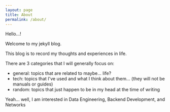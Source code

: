 ```yaml
---
layout: page
title: About
permalink: /about/
---
```


Hello...!

Welcome to my jekyll blog.

This blog is to record my thoughts and experiences in life.

There are 3 categories that I will generally focus on:
 - general: topics that are related to maybe... life?
 - tech: topics that I've used and what I think about them... (they will not be manuals or guides)
 - random: topics that just happen to be in my head at the time of writing 

 Yeah... well, I am interested in Data Engineering, Backend Development, and Networks